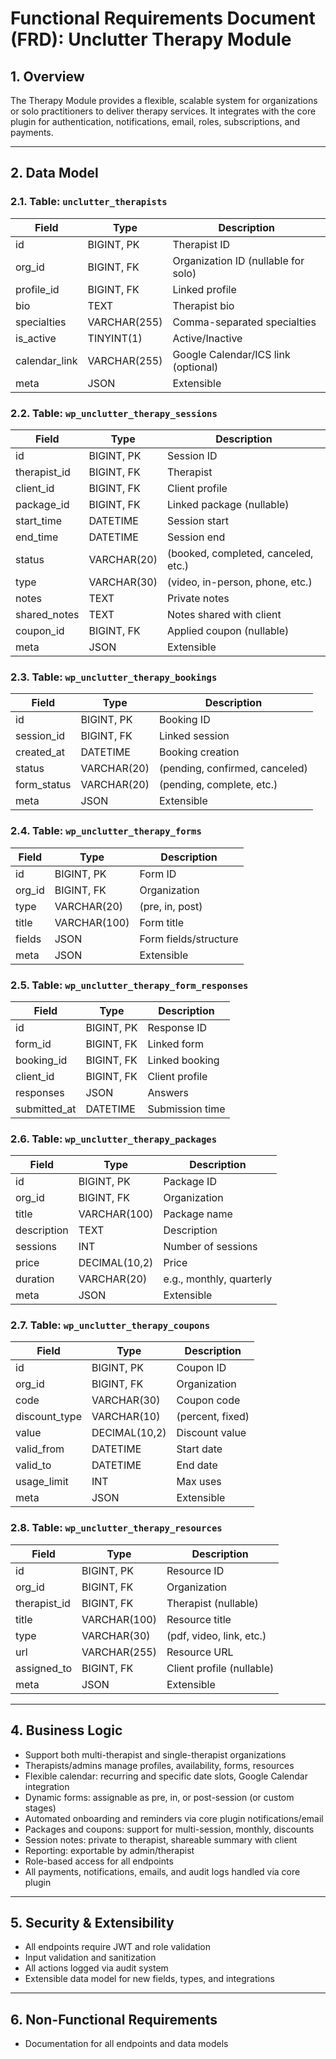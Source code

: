 # Functional Requirements Document (FRD): Unclutter Therapy Module

## 1. Overview
The Therapy Module provides a flexible, scalable system for organizations or solo practitioners to deliver therapy services. It integrates with the core plugin for authentication, notifications, email, roles, subscriptions, and payments.

---

## 2. Data Model

### 2.1. Table: `unclutter_therapists`
| Field         | Type           | Description                              |
|-------------- |--------------- |------------------------------------------|
| id            | BIGINT, PK     | Therapist ID                             |
| org_id        | BIGINT, FK     | Organization ID (nullable for solo)      |
| profile_id    | BIGINT, FK     | Linked profile                           |
| bio           | TEXT           | Therapist bio                            |
| specialties   | VARCHAR(255)   | Comma-separated specialties              |
| is_active     | TINYINT(1)     | Active/Inactive                          |
| calendar_link | VARCHAR(255)   | Google Calendar/ICS link (optional)      |
| meta          | JSON           | Extensible                               |

### 2.2. Table: `wp_unclutter_therapy_sessions`
| Field         | Type           | Description                              |
|-------------- |--------------- |------------------------------------------|
| id            | BIGINT, PK     | Session ID                               |
| therapist_id  | BIGINT, FK     | Therapist                                |
| client_id     | BIGINT, FK     | Client profile                           |
| package_id    | BIGINT, FK     | Linked package (nullable)                |
| start_time    | DATETIME       | Session start                            |
| end_time      | DATETIME       | Session end                              |
| status        | VARCHAR(20)    | (booked, completed, canceled, etc.)      |
| type          | VARCHAR(30)    | (video, in-person, phone, etc.)          |
| notes         | TEXT           | Private notes                            |
| shared_notes  | TEXT           | Notes shared with client                 |
| coupon_id     | BIGINT, FK     | Applied coupon (nullable)                |
| meta          | JSON           | Extensible                               |

### 2.3. Table: `wp_unclutter_therapy_bookings`
| Field         | Type           | Description                              |
|-------------- |--------------- |------------------------------------------|
| id            | BIGINT, PK     | Booking ID                               |
| session_id    | BIGINT, FK     | Linked session                           |
| created_at    | DATETIME       | Booking creation                         |
| status        | VARCHAR(20)    | (pending, confirmed, canceled)           |
| form_status   | VARCHAR(20)    | (pending, complete, etc.)                |
| meta          | JSON           | Extensible                               |

### 2.4. Table: `wp_unclutter_therapy_forms`
| Field         | Type           | Description                              |
|-------------- |--------------- |------------------------------------------|
| id            | BIGINT, PK     | Form ID                                  |
| org_id        | BIGINT, FK     | Organization                             |
| type          | VARCHAR(20)    | (pre, in, post)                          |
| title         | VARCHAR(100)   | Form title                               |
| fields        | JSON           | Form fields/structure                    |
| meta          | JSON           | Extensible                               |

### 2.5. Table: `wp_unclutter_therapy_form_responses`
| Field         | Type           | Description                              |
|-------------- |--------------- |------------------------------------------|
| id            | BIGINT, PK     | Response ID                              |
| form_id       | BIGINT, FK     | Linked form                              |
| booking_id    | BIGINT, FK     | Linked booking                           |
| client_id     | BIGINT, FK     | Client profile                           |
| responses     | JSON           | Answers                                  |
| submitted_at  | DATETIME       | Submission time                          |

### 2.6. Table: `wp_unclutter_therapy_packages`
| Field         | Type           | Description                              |
|-------------- |--------------- |------------------------------------------|
| id            | BIGINT, PK     | Package ID                               |
| org_id        | BIGINT, FK     | Organization                             |
| title         | VARCHAR(100)   | Package name                             |
| description   | TEXT           | Description                              |
| sessions      | INT            | Number of sessions                       |
| price         | DECIMAL(10,2)  | Price                                    |
| duration      | VARCHAR(20)    | e.g., monthly, quarterly                  |
| meta          | JSON           | Extensible                               |

### 2.7. Table: `wp_unclutter_therapy_coupons`
| Field         | Type           | Description                              |
|-------------- |--------------- |------------------------------------------|
| id            | BIGINT, PK     | Coupon ID                                |
| org_id        | BIGINT, FK     | Organization                             |
| code          | VARCHAR(30)    | Coupon code                              |
| discount_type | VARCHAR(10)    | (percent, fixed)                         |
| value         | DECIMAL(10,2)  | Discount value                           |
| valid_from    | DATETIME       | Start date                               |
| valid_to      | DATETIME       | End date                                 |
| usage_limit   | INT            | Max uses                                 |
| meta          | JSON           | Extensible                               |

### 2.8. Table: `wp_unclutter_therapy_resources`
| Field         | Type           | Description                              |
|-------------- |--------------- |------------------------------------------|
| id            | BIGINT, PK     | Resource ID                              |
| org_id        | BIGINT, FK     | Organization                             |
| therapist_id  | BIGINT, FK     | Therapist (nullable)                     |
| title         | VARCHAR(100)   | Resource title                           |
| type          | VARCHAR(30)    | (pdf, video, link, etc.)                 |
| url           | VARCHAR(255)   | Resource URL                             |
| assigned_to   | BIGINT, FK     | Client profile (nullable)                |
| meta          | JSON           | Extensible                               |

---

## 4. Business Logic
- Support both multi-therapist and single-therapist organizations
- Therapists/admins manage profiles, availability, forms, resources
- Flexible calendar: recurring and specific date slots, Google Calendar integration
- Dynamic forms: assignable as pre, in, or post-session (or custom stages)
- Automated onboarding and reminders via core plugin notifications/email
- Packages and coupons: support for multi-session, monthly, discounts
- Session notes: private to therapist, shareable summary with client
- Reporting: exportable by admin/therapist
- Role-based access for all endpoints
- All payments, notifications, emails, and audit logs handled via core plugin

---

## 5. Security & Extensibility
- All endpoints require JWT and role validation
- Input validation and sanitization
- All actions logged via audit system
- Extensible data model for new fields, types, and integrations

---

## 6. Non-Functional Requirements
- Documentation for all endpoints and data models
